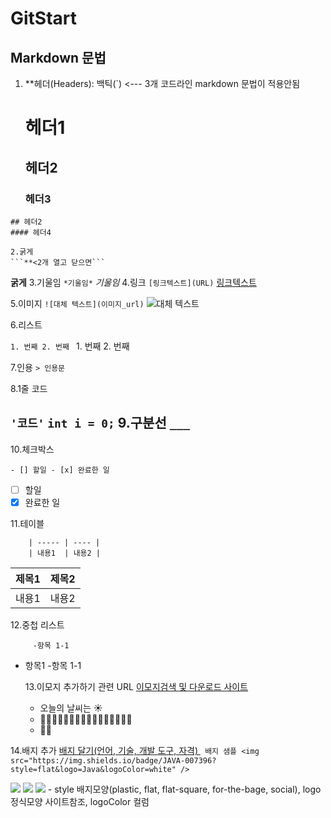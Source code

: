# GitStart
## Markdown 문법
1. **헤더(Headers):
   백틱(`) <--- 3개 코드라인 markdown 문법이 적용안됨
   # 헤더1
   ## 헤더2
   ### 헤더3
```
## 헤더2
#### 헤더4

2.굵게
```**<2개 열고 닫으면```
```

**굵게**
3.기울임
``` *기울임* ```
*기울임*
4.링크
```[링크텍스트](URL)```
[링크텍스트](URL)

5.이미지
```![대체 텍스트](이미지_url)```
![대체 텍스트](이미지_url)

6.리스트

```1. 번째 2. 번째 ```
    1. 번째
    2. 번째
   
7.인용
``` > 인용문 ```

8.1줄 코드

``` '코드' ```
` int i = 0; `
9.구분선
```___```
---
10.체크박스

``` - [] 할일 - [x] 완료한 일 ```

- [ ] 할일
- [x] 완료한 일

11.테이블
``` | 제목1 | 제목2 |
    | ----- | ---- |
    | 내용1  | 내용2 |
```
 | 제목1 | 제목2 |
 | ----- | ---- | 
 | 내용1 | 내용2 |

 12.중첩 리스트
 ```- 항목1
      -항목 1-1
```
- 항목1
  -항목 1-1

  13.이모지 추가하기 관련 URL
  [이모지검색 및 다운로드 사이트](https://emojipedia.org/_)
  - 오늘의 날씨는 ☀️
  - 👨‍💻👨‍💻👨‍💻👨‍💻👨‍💻👨‍💻👨‍💻👨‍💻
  - 🥇💯
 
14.배지 추가
[배지 달기(언어, 기술, 개발 도구, 자격) ](https://simpleicons.org)
``` 배지 샘플 <img src="https://img.shields.io/badge/JAVA-007396?style=flat&logo=Java&logoColor=white" />```

<img src="https://img.shields.io/badge/JAVA-007396?style=flat&logo=Java&logoColor=white" />
<img src="https://img.shields.io/badge/javascript-F7DF1E?style=flat&logo=javascript&logoColor=F7DF1E" />
<img src="https://img.shields.io/badge/ORACLE-F80000?style=flat&logo=ORACLE&logoColor=F80000" />
- style 배지모양(plastic, flat, flat-square, for-the-bage, social), logo 정식모양 사이트참조, logoColor 컬럼

